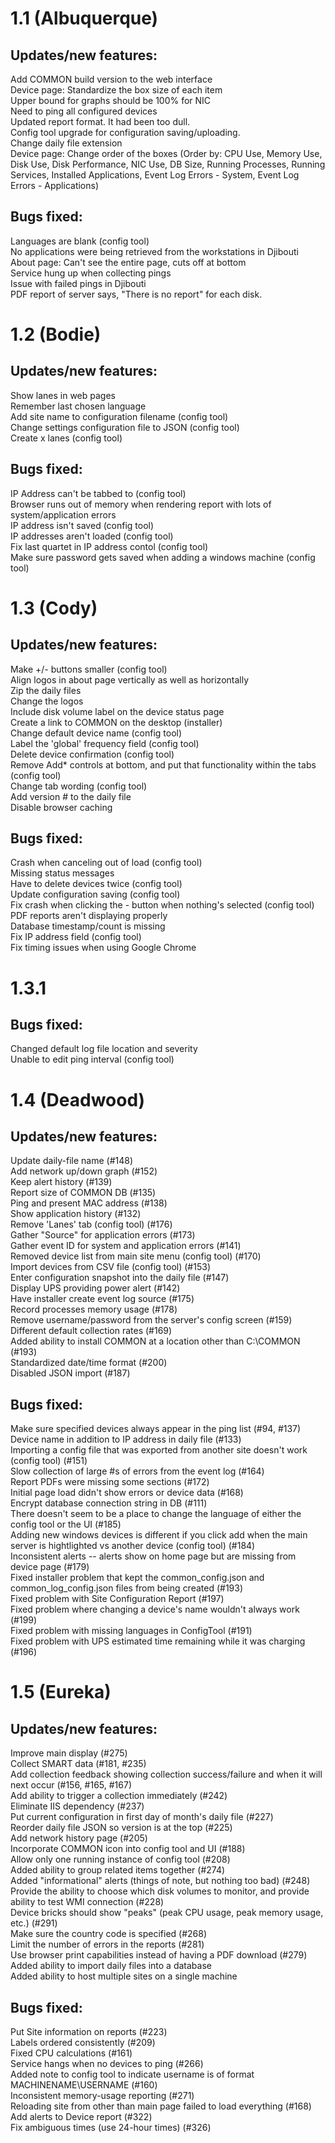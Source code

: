 # 1.1 (Albuquerque)

## Updates/new features:
Add COMMON build version to the web interface  
Device page: Standardize the box size of each item  
Upper bound for graphs should be 100% for NIC  
Need to ping all configured devices  
Updated report format. It had been too dull.  
Config tool upgrade for configuration saving/uploading.  
Change daily file extension  
Device page: Change order of the boxes (Order by: CPU Use, Memory Use, Disk Use, Disk Performance, NIC Use, DB Size, Running Processes, Running Services, Installed Applications, Event Log Errors - System, Event Log Errors - Applications)  

## Bugs fixed:
Languages are blank (config tool)  
No applications were being retrieved from the workstations in Djibouti  
About page: Can't see the entire page, cuts off at bottom  
Service hung up when collecting pings  
Issue with failed pings in Djibouti  
PDF report of server says, "There is no report" for each disk.  


# 1.2 (Bodie)

## Updates/new features:
Show lanes in web pages  
Remember last chosen language  
Add site name to configuration filename (config tool)  
Change settings configuration file to JSON (config tool)  
Create x lanes (config tool)  

## Bugs fixed:
IP Address can't be tabbed to (config tool)  
Browser runs out of memory when rendering report with lots of system/application errors  
IP address isn't saved (config tool)  
IP addresses aren't loaded (config tool)  
Fix last quartet in IP address contol (config tool)  
Make sure password gets saved when adding a windows machine (config tool)  

# 1.3 (Cody)

## Updates/new features:
Make +/- buttons smaller (config tool)  
Align logos in about page vertically as well as horizontally  
Zip the daily files  
Change the logos  
Include disk volume label on the device status page  
Create a link to COMMON on the desktop (installer)  
Change default device name (config tool)  
Label the 'global' frequency field (config tool)  
Delete device confirmation (config tool)  
Remove Add* controls at bottom, and put that functionality within the tabs (config tool)  
Change tab wording (config tool)  
Add version # to the daily file  
Disable browser caching  

## Bugs fixed:
Crash when canceling out of load (config tool)  
Missing status messages  
Have to delete devices twice (config tool)  
Update configuration saving (config tool)  
Fix crash when clicking the - button when nothing's selected (config tool)  
PDF reports aren't displaying properly  
Database timestamp/count is missing  
Fix IP address field (config tool)  
Fix timing issues when using Google Chrome  


# 1.3.1

## Bugs fixed:
Changed default log file location and severity  
Unable to edit ping interval (config tool)  


# 1.4 (Deadwood)

## Updates/new features:
Update daily-file name (#148)  
Add network up/down graph (#152)  
Keep alert history (#139)  
Report size of COMMON DB (#135)  
Ping and present MAC address (#138)  
Show application history (#132)  
Remove 'Lanes' tab (config tool) (#176)  
Gather "Source" for application errors (#173)  
Gather event ID for system and application errors (#141)  
Removed device list from main site menu (config tool) (#170)  
Import devices from CSV file (config tool) (#153)  
Enter configuration snapshot into the daily file (#147)  
Display UPS providing power alert (#142)  
Have installer create event log source (#175)  
Record processes memory usage (#178)  
Remove username/password from the server's config screen (#159)  
Different default collection rates (#169)  
Added ability to install COMMON at a location other than C:\COMMON (#193)  
Standardized date/time format (#200)  
Disabled JSON import (#187)  


## Bugs fixed:
Make sure specified devices always appear in the ping list (#94, #137)  
Device name in addition to IP address in daily file (#133)  
Importing a config file that was exported from another site doesn't work (config tool) (#151)  
Slow collection of large #s of errors from the event log (#164)  
Report PDFs were missing some sections (#172)  
Initial page load didn't show errors or device data (#168)  
Encrypt database connection string in DB (#111)  
There doesn't seem to be a place to change the language of either the config tool or the UI (#185)  
Adding new windows devices is different if you click add when the main server is hightlighted vs another device  (config tool) (#184)  
Inconsistent alerts -- alerts show on home page but are missing from device page (#179)  
Fixed installer problem that kept the common_config.json and common_log_config.json files from being created (#193)  
Fixed problem with Site Configuration Report (#197)  
Fixed problem where changing a device's name wouldn't always work (#199)  
Fixed problem with missing languages in ConfigTool (#191)  
Fixed problem with UPS estimated time remaining while it was charging (#196)  

# 1.5 (Eureka)

## Updates/new features:
Improve main display (#275)  
Collect SMART data (#181, #235)  
Add collection feedback showing collection success/failure and when it will next occur (#156, #165, #167)  
Add ability to trigger a collection immediately (#242)  
Eliminate IIS dependency (#237)  
Put current configuration in first day of month's daily file (#227)  
Reorder daily file JSON so version is at the top (#225)  
Add network history page (#205)  
Incorporate COMMON icon into config tool and UI (#188)  
Allow only one running instance of config tool (#208)  
Added ability to group related items together (#274)  
Added "informational" alerts (things of note, but nothing too bad) (#248)  
Provide the ability to choose which disk volumes to monitor, and provide ability to test WMI connection (#228)  
Device bricks should show "peaks" (peak CPU usage, peak memory usage, etc.) (#291)  
Make sure the country code is specified (#268)  
Limit the number of errors in the reports (#281)  
Use browser print capabilities instead of having a PDF download (#279)  
Added ability to import daily files into a database  
Added ability to host multiple sites on a single machine  

## Bugs fixed:
Put Site information on reports (#223)  
Labels ordered consistently (#209)  
Fixed CPU calculations (#161)  
Service hangs when no devices to ping (#266)  
Added note to config tool to indicate username is of format MACHINENAME\USERNAME (#160)  
Inconsistent memory-usage reporting (#271)  
Reloading site from other than main page failed to load everything (#168)  
Add alerts to Device report (#322)  
Fix ambiguous times (use 24-hour times) (#326)  
